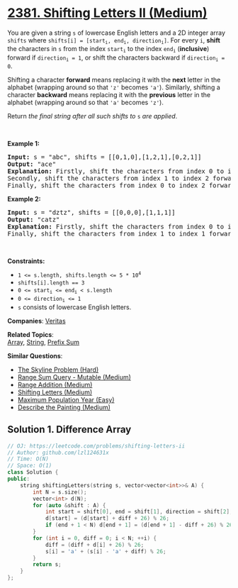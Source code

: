 # [2381. Shifting Letters II (Medium)](https://leetcode.com/problems/shifting-letters-ii)

<p>You are given a string <code>s</code> of lowercase English letters and a 2D integer array <code>shifts</code> where <code>shifts[i] = [start<sub>i</sub>, end<sub>i</sub>, direction<sub>i</sub>]</code>. For every <code>i</code>, <strong>shift</strong> the characters in <code>s</code> from the index <code>start<sub>i</sub></code> to the index <code>end<sub>i</sub></code> (<strong>inclusive</strong>) forward if <code>direction<sub>i</sub> = 1</code>, or shift the characters backward if <code>direction<sub>i</sub> = 0</code>.</p>
<p>Shifting a character <strong>forward</strong> means replacing it with the <strong>next</strong> letter in the alphabet (wrapping around so that <code>'z'</code> becomes <code>'a'</code>). Similarly, shifting a character <strong>backward</strong> means replacing it with the <strong>previous</strong> letter in the alphabet (wrapping around so that <code>'a'</code> becomes <code>'z'</code>).</p>
<p>Return <em>the final string after all such shifts to </em><code>s</code><em> are applied</em>.</p>
<p>&nbsp;</p>
<p><strong class="example">Example 1:</strong></p>
<pre><strong>Input:</strong> s = "abc", shifts = [[0,1,0],[1,2,1],[0,2,1]]
<strong>Output:</strong> "ace"
<strong>Explanation:</strong> Firstly, shift the characters from index 0 to index 1 backward. Now s = "zac".
Secondly, shift the characters from index 1 to index 2 forward. Now s = "zbd".
Finally, shift the characters from index 0 to index 2 forward. Now s = "ace".</pre>
<p><strong class="example">Example 2:</strong></p>
<pre><strong>Input:</strong> s = "dztz", shifts = [[0,0,0],[1,1,1]]
<strong>Output:</strong> "catz"
<strong>Explanation:</strong> Firstly, shift the characters from index 0 to index 0 backward. Now s = "cztz".
Finally, shift the characters from index 1 to index 1 forward. Now s = "catz".
</pre>
<p>&nbsp;</p>
<p><strong>Constraints:</strong></p>
<ul>
	<li><code>1 &lt;= s.length, shifts.length &lt;= 5 * 10<sup>4</sup></code></li>
	<li><code>shifts[i].length == 3</code></li>
	<li><code>0 &lt;= start<sub>i</sub> &lt;= end<sub>i</sub> &lt; s.length</code></li>
	<li><code>0 &lt;= direction<sub>i</sub> &lt;= 1</code></li>
	<li><code>s</code> consists of lowercase English letters.</li>
</ul>

**Companies**:
[Veritas](https://leetcode.com/company/veritas)

**Related Topics**:  
[Array](https://leetcode.com/tag/array/), [String](https://leetcode.com/tag/string/), [Prefix Sum](https://leetcode.com/tag/prefix-sum/)

**Similar Questions**:
* [The Skyline Problem (Hard)](https://leetcode.com/problems/the-skyline-problem/)
* [Range Sum Query - Mutable (Medium)](https://leetcode.com/problems/range-sum-query-mutable/)
* [Range Addition (Medium)](https://leetcode.com/problems/range-addition/)
* [Shifting Letters (Medium)](https://leetcode.com/problems/shifting-letters/)
* [Maximum Population Year (Easy)](https://leetcode.com/problems/maximum-population-year/)
* [Describe the Painting (Medium)](https://leetcode.com/problems/describe-the-painting/)

## Solution 1. Difference Array

```cpp
// OJ: https://leetcode.com/problems/shifting-letters-ii
// Author: github.com/lzl124631x
// Time: O(N)
// Space: O(1)
class Solution {
public:
    string shiftingLetters(string s, vector<vector<int>>& A) {
        int N = s.size();
        vector<int> d(N);
        for (auto &shift : A) {
            int start = shift[0], end = shift[1], direction = shift[2], diff = direction == 0 ? -1 : 1;
            d[start] = (d[start] + diff + 26) % 26;
            if (end + 1 < N) d[end + 1] = (d[end + 1] - diff + 26) % 26;
        }
        for (int i = 0, diff = 0; i < N; ++i) {
            diff = (diff + d[i] + 26) % 26;
            s[i] = 'a' + (s[i] - 'a' + diff) % 26;
        }
        return s;
    }
};
```